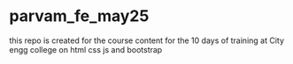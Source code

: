 # parvam_fe_may25
this repo is created for the course content for the 10 days of training at City engg college on html css js and bootstrap
